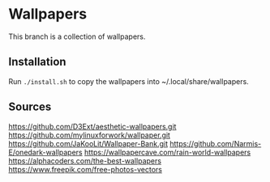 # Wallpapers
This branch is a collection of wallpapers.

## Installation
Run `./install.sh` to copy the wallpapers into ~/.local/share/wallpapers.

## Sources
https://github.com/D3Ext/aesthetic-wallpapers.git
https://github.com/mylinuxforwork/wallpaper.git
https://github.com/JaKooLit/Wallpaper-Bank.git
https://github.com/Narmis-E/onedark-wallpapers
https://wallpapercave.com/rain-world-wallpapers
https://alphacoders.com/the-best-wallpapers
https://www.freepik.com/free-photos-vectors

